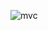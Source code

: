 ![mvc](https://github.com/dsslleagion/Bertoti/assets/88494278/a92e0f3d-f152-472c-90fd-cb8e999ad4d5)



